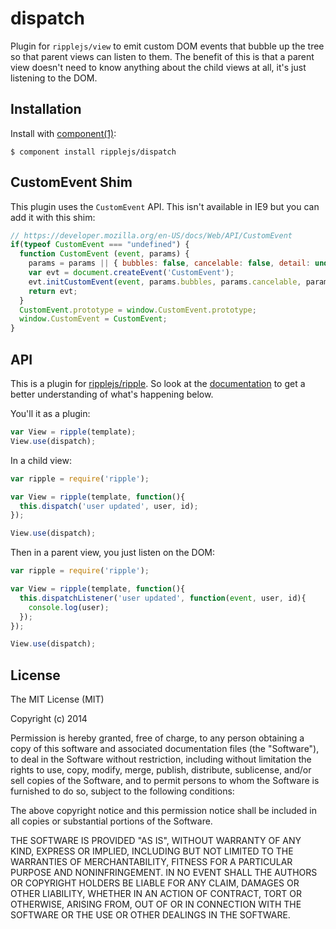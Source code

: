 
# dispatch

  Plugin for `ripplejs/view` to emit custom DOM events that bubble up
  the tree so that parent views can listen to them. The benefit of this
  is that a parent view doesn't need to know anything about the child
  views at all, it's just listening to the DOM.

## Installation

  Install with [component(1)](http://component.io):

    $ component install ripplejs/dispatch

## CustomEvent Shim

This plugin uses the `CustomEvent` API. This isn't available in IE9
but you can add it with this shim:

```js
// https://developer.mozilla.org/en-US/docs/Web/API/CustomEvent
if(typeof CustomEvent === "undefined") {
  function CustomEvent (event, params) {
    params = params || { bubbles: false, cancelable: false, detail: undefined };
    var evt = document.createEvent('CustomEvent');
    evt.initCustomEvent(event, params.bubbles, params.cancelable, params.detail);
    return evt;
  }
  CustomEvent.prototype = window.CustomEvent.prototype;
  window.CustomEvent = CustomEvent;
}
```

## API

This is a plugin for [ripplejs/ripple](https://github.com/ripplejs/ripple). So look at
the [documentation](https://github.com/ripplejs/ripple) to get a better understanding of what's happening below.

You'll it as a plugin:

```js
var View = ripple(template);
View.use(dispatch);
```

In a child view:

```js
var ripple = require('ripple');

var View = ripple(template, function(){
  this.dispatch('user updated', user, id);
});

View.use(dispatch);
```

Then in a parent view, you just listen on the DOM:

```js
var ripple = require('ripple');

var View = ripple(template, function(){
  this.dispatchListener('user updated', function(event, user, id){
    console.log(user);
  });
});

View.use(dispatch);
```

## License

  The MIT License (MIT)

  Copyright (c) 2014 <copyright holders>

  Permission is hereby granted, free of charge, to any person obtaining a copy
  of this software and associated documentation files (the "Software"), to deal
  in the Software without restriction, including without limitation the rights
  to use, copy, modify, merge, publish, distribute, sublicense, and/or sell
  copies of the Software, and to permit persons to whom the Software is
  furnished to do so, subject to the following conditions:

  The above copyright notice and this permission notice shall be included in
  all copies or substantial portions of the Software.

  THE SOFTWARE IS PROVIDED "AS IS", WITHOUT WARRANTY OF ANY KIND, EXPRESS OR
  IMPLIED, INCLUDING BUT NOT LIMITED TO THE WARRANTIES OF MERCHANTABILITY,
  FITNESS FOR A PARTICULAR PURPOSE AND NONINFRINGEMENT. IN NO EVENT SHALL THE
  AUTHORS OR COPYRIGHT HOLDERS BE LIABLE FOR ANY CLAIM, DAMAGES OR OTHER
  LIABILITY, WHETHER IN AN ACTION OF CONTRACT, TORT OR OTHERWISE, ARISING FROM,
  OUT OF OR IN CONNECTION WITH THE SOFTWARE OR THE USE OR OTHER DEALINGS IN
  THE SOFTWARE.